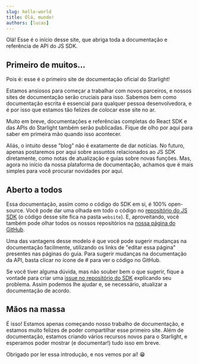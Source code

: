 ```yaml
---
slug: hello-world
title: Olá, mundo!
authors: [lucas]
---
```


Olá! Esse é o início desse site, que abriga toda a documentação e referência de API do JS SDK. 

## Primeiro de muitos...

Pois é: esse é o primeiro site de documentação oficial do Starlight!

Estamos ansiosos para começar a trabalhar com novos parceiros, e nossos sites de documentação serão cruciais para isso. 
Sabemos bem como documentação escrita é essencial para qualquer pessoa desenvolvedora, e é por isso que estamos tão 
felizes de colocar esse site no ar.

Muito em breve, documentações e referências completas do React SDK e das APIs do Starlight também serão publicadas.
Fique de olho por aqui para saber em primeira mão quando isso acontecer.

Aliás, o intuito desse "blog" não é exatamente de dar notícias. No futuro, apenas postaremos por aqui sobre assuntos
relacionados ao JS SDK diretamente, como notas de atualização e guias sobre novas funções. Mas, agora no início da
nossa plataforma de documentação, achamos que é mais simples para você procurar novidades por aqui.

## Aberto a todos

Essa documentação, assim como o código do SDK em si, é 100% open-source. Você pode dar uma olhada em todo o código
no [repositório do JS SDK](https://github.com/starlightcms/js-sdk) (o código desse site fica na pasta `website`). 
E, aproveitando, você também pode olhar todos os nossos repositórios na [nossa página do GitHub](https://github.com/starlightcms).

Uma das vantagens desse modelo é que você pode sugerir mudanças na documentação facilmente, utilizando os links de
"editar essa página" presentes nas páginas do guia. Para sugerir mudanças na documentação da API, basta clicar no ícone
de # para ver o código no GitHub.

Se você tiver alguma dúvida, mas não souber bem o que sugerir, fique a vontade para criar uma 
[issue no repositório do SDK](https://github.com/starlightcms/js-sdk/issues) explicando seu problema. Assim podemos
lhe ajudar e, se necessário, atualizar a documentação de acordo.

## Mãos na massa

É isso! Estamos apenas começando nosso trabalho de documentação, e estamos muito felizes de poder compartilhar esse
primeiro site. Além de documentação, estamos criando vários recursos novos para o Starlight, e esperamos poder mostrar
(e documentar!) tudo isso em breve.

Obrigado por ler essa introdução, e nos vemos por aí! 😁
